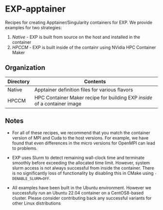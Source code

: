# EXP-apptainer

Recipes for creating Apptainer/Singularity containers for EXP.  We
provide examples for two strategies:
1. *Native* - EXP is built from source on the host and installed in
   the container
2. *HPCCM* - EXP is built inside of the containr using NVidia HPC
   Container Maker

## Organization

| Directory    | Contents |
| ---          | ---      |
| Native       | Apptainer definition files for various flavors |
| HPCCM        | HPC Container Maker recipe for building EXP *inside* of a container image |

## Notes

- For all of these recipes, we recommend that you match the container
  version of MPI and Cuda to the host versions.  For example, we have
  found that even differences in the micro versions for OpenMPI can
  lead to problems.

- EXP uses Slurm to detect remaining wall-clock time and terminate
  smoothly before exceeding the allocated time limit.  However, system
  slurm access is not always successful from inside the container.
  There is no significantly loss of functionality by disabling this in
  CMake using `-DENABLE_SLURM=OFF`.

- All examples have been built in the Ubuntu environment.  However we
  successfully run an Ubuntu 22.04 container on a CentOS8-based
  cluster.  Please consider contributing back any successful variants
  for other Linux distributions